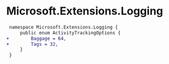 # Microsoft.Extensions.Logging

``` diff
 namespace Microsoft.Extensions.Logging {
     public enum ActivityTrackingOptions {
+        Baggage = 64,
+        Tags = 32,
     }
 }
```

